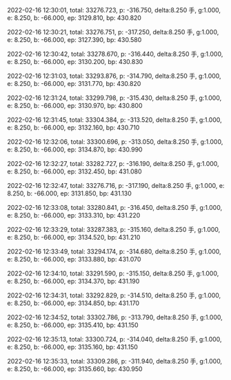 2022-02-16 12:30:01, total: 33276.723, p: -316.750, delta:8.250 手, g:1.000, e: 8.250, b: -66.000, ep: 3129.810, bp: 430.820

2022-02-16 12:30:21, total: 33276.751, p: -317.250, delta:8.250 手, g:1.000, e: 8.250, b: -66.000, ep: 3127.390, bp: 430.580

2022-02-16 12:30:42, total: 33278.670, p: -316.440, delta:8.250 手, g:1.000, e: 8.250, b: -66.000, ep: 3130.200, bp: 430.830

2022-02-16 12:31:03, total: 33293.876, p: -314.790, delta:8.250 手, g:1.000, e: 8.250, b: -66.000, ep: 3131.770, bp: 430.820

2022-02-16 12:31:24, total: 33299.798, p: -315.430, delta:8.250 手, g:1.000, e: 8.250, b: -66.000, ep: 3130.970, bp: 430.800

2022-02-16 12:31:45, total: 33304.384, p: -313.520, delta:8.250 手, g:1.000, e: 8.250, b: -66.000, ep: 3132.160, bp: 430.710

2022-02-16 12:32:06, total: 33300.696, p: -313.050, delta:8.250 手, g:1.000, e: 8.250, b: -66.000, ep: 3134.870, bp: 430.990

2022-02-16 12:32:27, total: 33282.727, p: -316.190, delta:8.250 手, g:1.000, e: 8.250, b: -66.000, ep: 3132.450, bp: 431.080

2022-02-16 12:32:47, total: 33276.716, p: -317.190, delta:8.250 手, g:1.000, e: 8.250, b: -66.000, ep: 3131.850, bp: 431.130

2022-02-16 12:33:08, total: 33280.841, p: -316.450, delta:8.250 手, g:1.000, e: 8.250, b: -66.000, ep: 3133.310, bp: 431.220

2022-02-16 12:33:29, total: 33287.383, p: -315.160, delta:8.250 手, g:1.000, e: 8.250, b: -66.000, ep: 3134.520, bp: 431.210

2022-02-16 12:33:49, total: 33294.174, p: -314.680, delta:8.250 手, g:1.000, e: 8.250, b: -66.000, ep: 3133.880, bp: 431.070

2022-02-16 12:34:10, total: 33291.590, p: -315.150, delta:8.250 手, g:1.000, e: 8.250, b: -66.000, ep: 3134.370, bp: 431.190

2022-02-16 12:34:31, total: 33292.829, p: -314.510, delta:8.250 手, g:1.000, e: 8.250, b: -66.000, ep: 3134.850, bp: 431.170

2022-02-16 12:34:52, total: 33302.786, p: -313.790, delta:8.250 手, g:1.000, e: 8.250, b: -66.000, ep: 3135.410, bp: 431.150

2022-02-16 12:35:13, total: 33300.724, p: -314.040, delta:8.250 手, g:1.000, e: 8.250, b: -66.000, ep: 3135.160, bp: 431.150

2022-02-16 12:35:33, total: 33309.286, p: -311.940, delta:8.250 手, g:1.000, e: 8.250, b: -66.000, ep: 3135.660, bp: 430.950